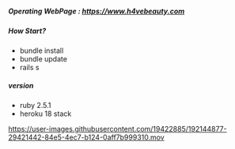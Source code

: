 
##### Operating WebPage : https://www.h4vebeauty.com

##### How Start?
- bundle install
- bundle update
- rails s

##### version
- ruby 2.5.1
- heroku 18 stack

https://user-images.githubusercontent.com/19422885/192144877-29421442-84e5-4ec7-b124-0aff7b999310.mov

